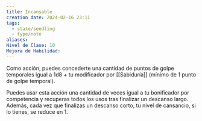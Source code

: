 ```yaml
---
title: Incansable
creation date: 2024-02-16 23:11
tags:
  - state/seedling
  - type/note
aliases: 
Nivel de Clase: 10
Mejora de Habilidad:
---
```

Como acción, puedes concederte una cantidad de puntos de golpe temporales igual a 1d8 + tu
modificador por [[Sabiduría]] (mínimo de 1 punto de golpe temporal).

Puedes usar esta acción una cantidad de veces igual a tu bonificador por competencia y recuperas todos los usos tras finalizar un descanso largo.
Además, cada vez que finalizas un descanso corto, tu nivel de cansancio, si lo tienes, se reduce en 1.



